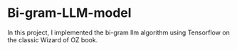 # Bi-gram-LLM-model

In this project, I implemented the bi-gram llm algorithm using Tensorflow on the classic Wizard of OZ book.  
